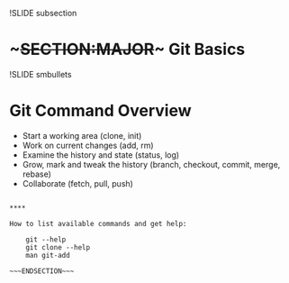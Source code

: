!SLIDE subsection
# ~~~SECTION:MAJOR~~~ Git Basics

!SLIDE smbullets
# Git Command Overview

* Start a working area (clone, init)
* Work on current changes (add, rm)
* Examine the history and state (status, log)
* Grow, mark and tweak the history (branch, checkout, commit, merge, rebase)
* Collaborate (fetch, pull, push)

~~~SECTION:handouts~~~

****

How to list available commands and get help:

    git --help
    git clone --help
    man git-add

~~~ENDSECTION~~~
